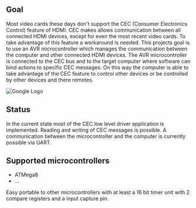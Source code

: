 ## Goal ##
Most video cards these days don't support the CEC (Consumer Electronics Control) feature of HDMI. CEC makes allows communication between all connected HDMI devices, except for even the most recent video cards. To take advantage of this feature a workaround is needed. This projects goal is to use an AVR microcontroller which manages the communication between the computer and other connected HDMI devices. The AVR microcontroller is connected to the CEC bus and to the target computer where software can bind actions to specific CEC messages. On this way the computer is able to take advantage of the CEC feature to control other devices or be controlled by other devices and there remotes.

![Google Logo](http://s14.directupload.net/images/131009/pm4jfyx4.png)

## Status ##
In the current state most of the CEC low level driver application is implemented. Reading and writing of CEC messages is possible. A communication between the microcontroller and the computer is currently possible via UART.

## Supported microcontrollers ##
* ATMega8
* ...

Easy portable to other microcontrollers with at least a 16 bit timer unit with 2 compare registers and a input capture pin.
